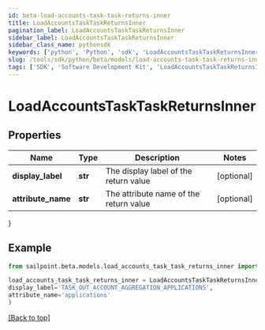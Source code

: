 ```yaml
---
id: beta-load-accounts-task-task-returns-inner
title: LoadAccountsTaskTaskReturnsInner
pagination_label: LoadAccountsTaskTaskReturnsInner
sidebar_label: LoadAccountsTaskTaskReturnsInner
sidebar_class_name: pythonsdk
keywords: ['python', 'Python', 'sdk', 'LoadAccountsTaskTaskReturnsInner', 'BetaLoadAccountsTaskTaskReturnsInner'] 
slug: /tools/sdk/python/beta/models/load-accounts-task-task-returns-inner
tags: ['SDK', 'Software Development Kit', 'LoadAccountsTaskTaskReturnsInner', 'BetaLoadAccountsTaskTaskReturnsInner']
---
```


# LoadAccountsTaskTaskReturnsInner


## Properties

Name | Type | Description | Notes
------------ | ------------- | ------------- | -------------
**display_label** | **str** | The display label of the return value | [optional] 
**attribute_name** | **str** | The attribute name of the return value | [optional] 
}

## Example

```python
from sailpoint.beta.models.load_accounts_task_task_returns_inner import LoadAccountsTaskTaskReturnsInner

load_accounts_task_task_returns_inner = LoadAccountsTaskTaskReturnsInner(
display_label='TASK_OUT_ACCOUNT_AGGREGATION_APPLICATIONS',
attribute_name='applications'
)

```
[[Back to top]](#) 

